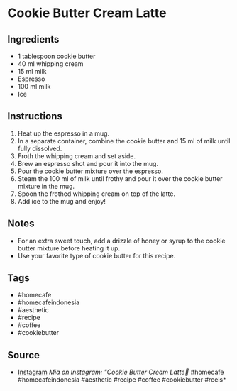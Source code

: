  # Cookie Butter Cream Latte

## Ingredients
- 1 tablespoon cookie butter
- 40 ml whipping cream
- 15 ml milk
- Espresso
- 100 ml milk
- Ice

## Instructions
1. Heat up the espresso in a mug.
2. In a separate container, combine the cookie butter and 15 ml of milk until fully dissolved.
3. Froth the whipping cream and set aside.
4. Brew an espresso shot and pour it into the mug.
5. Pour the cookie butter mixture over the espresso.
6. Steam the 100 ml of milk until frothy and pour it over the cookie butter mixture in the mug.
7. Spoon the frothed whipping cream on top of the latte.
8. Add ice to the mug and enjoy!

## Notes
- For an extra sweet touch, add a drizzle of honey or syrup to the cookie butter mixture before heating it up.
- Use your favorite type of cookie butter for this recipe.

## Tags
- #homecafe
- #homecafeindonesia
- #aesthetic
- #recipe
- #coffee
- #cookiebutter

## Source
- [Instagram](https://www.instagram.com/p/C5TKyA0P22g)
*Mia on Instagram: "Cookie Butter Cream Latte🤎*
#homecafe #homecafeindonesia #aesthetic #recipe #coffee #cookiebutter #reels*